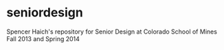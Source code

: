 seniordesign
============

Spencer Haich's repository for Senior Design at Colorado School of Mines Fall 2013 and Spring 2014
